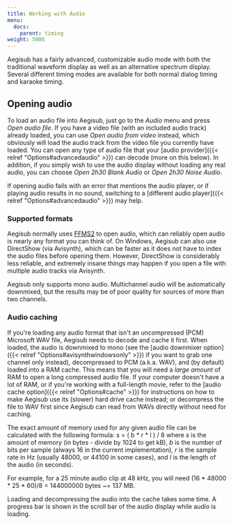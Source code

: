 ```yaml
---
title: Working with Audio
menu:
  docs:
    parent: timing
weight: 5000
---
```


Aegisub has a fairly advanced, customizable audio mode with both the
traditional waveform display as well as an alternative spectrum display.
Several different timing modes are available for both normal dialog timing
and karaoke timing.

## Opening audio

To load an audio file into Aegisub, just go to the _Audio_ menu and press
_Open audio file_. If you have a video file (with an included audio track)
already loaded, you can use _Open audio from video_ instead, which obviously
will load the audio track from the video file you currently have loaded. You
can open any type of audio file that your [audio provider]({{< relref "Options#advancedaudio" >}}) can decode (more on this below). In
addition, if you simply wish to use the audio display without loading any
real audio, you can choose _Open 2h30 Blank Audio_ or _Open 2h30 Noise
Audio_.

If opening audio fails with an error that mentions the audio player, or if
playing audio results in no sound, switching to a [different audio player]({{< relref "Options#advancedaudio" >}}) may help.

### Supported formats

Aegisub normally uses [FFMS2](https://github.com/FFMS/ffms2) to open audio,
which can reliably open audio is nearly any format you can think of. On
Windows, Aegisub can also use DirectShow (via Avisynth), which can be faster as
it does not have to index the audio files before opening them. However,
DirectShow is considerably less reliable, and extremely insane things may
happen if you open a file with multiple audio tracks via Avisynth.

Aegisub only supports mono audio. Multichannel audio will be automatically
downmixed, but the results may be of poor quality for sources of more than
two channels.

### Audio caching

If you're loading any audio format that isn't an uncompressed (PCM)
Microsoft WAV file, Aegisub needs to decode and cache it first. When loaded,
the audio is downmixed to mono (see the [audio downmixer option]({{< relref "Options#avisynthwindowsonly" >}}) if you want to grab one channel only
instead), decompressed to PCM (a.k.a. WAV), and (by default) loaded into a
RAM cache. This means that you will need a _large amount_ of RAM to open a
long compressed audio file. If your computer doesn't have a lot of RAM, or
if you're working with a full-length movie, refer to the [audio cache option]({{< relref "Options#cache" >}}) for instructions on how to make Aegisub use its
(slower) hard drive cache instead; or decompress the file to WAV first since
Aegisub can read from WAVs directly without need for caching.

The exact amount of memory used for any given audio file can be calculated
with the following formula:
s = ( b * r * l ) / 8
where _s_ is the amount of memory (in bytes - divide by 1024 to get kB), _b_
is the number of bits per sample (always 16 in the current implementation),
_r_ is the sample rate in Hz (usually 48000, or 44100 in some cases), and
_l_ is the length of the audio (in seconds).

For example, for a 25 minute audio clip at 48 kHz, you will need (16 * 48000 * 25 * 60)/8 = 144000000 bytes ~= 137 MB.

Loading and decompressing the audio into the cache takes some time.
A progress bar is shown in the scroll bar of the audio display while audio is loading.
